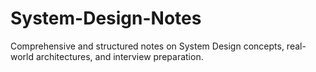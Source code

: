 # System-Design-Notes
Comprehensive and structured notes on System Design concepts, real-world architectures, and interview preparation.
